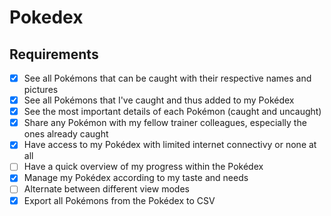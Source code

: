 # Pokedex


## Requirements

- [x] See all Pokémons that can be caught with their respective names and pictures
- [x] See all Pokémons that I've caught and thus added to my Pokédex
- [x] See the most important details of each Pokémon (caught and uncaught)
- [x] Share any Pokémon with my fellow trainer colleagues, especially the ones already caught
- [x] Have access to my Pokédex with limited internet connectivy or none at all
- [ ] Have a quick overview of my progress within the Pokédex
- [x] Manage my Pokédex according to my taste and needs
- [ ] Alternate between different view modes
- [x] Export all Pokémons from the Pokédex to CSV
